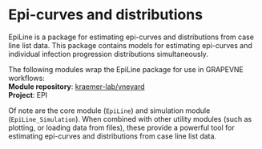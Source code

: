 # Epi-curves and distributions

EpiLine is a package for estimating epi-curves and distributions from case line list data. This package contains models for estimating epi-curves and individual infection progression distributions simultaneously.

The following modules wrap the EpiLine package for use in GRAPEVNE workflows:<br>
**Module repository**: [kraemer-lab/vneyard](https://github.com/kraemer-lab/vneyard)<br>
**Project**: EPI

Of note are the core module (`EpiLine`) and simulation module (`EpiLine_Simulation`). When combined with other utility modules (such as plotting, or loading data from files), these provide a powerful tool for estimating epi-curves and distributions from case line list data.
